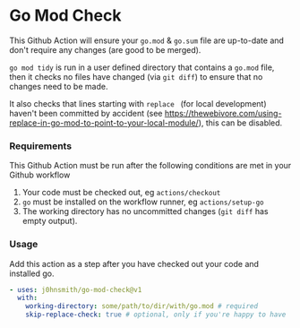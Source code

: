# Go Mod Check

This Github Action will ensure your `go.mod` & `go.sum` file are up-to-date and don't require
any changes (are good to be merged).

`go mod tidy` is run in a user defined directory that contains a `go.mod` file, then it checks
no files have changed (via `git diff`) to ensure that no changes need to be made.

It also checks that lines starting with `replace ` (for local development) haven't been committed by accident
(see https://thewebivore.com/using-replace-in-go-mod-to-point-to-your-local-module/), this can be disabled.

### Requirements

This Github Action must be run after the following conditions are met in your Github workflow

1. Your code must be checked out, eg `actions/checkout`
1. `go` must be installed on the workflow runner, eg `actions/setup-go`
1. The working directory has no uncommitted changes (`git diff` has empty output).

### Usage

Add this action as a step after you have checked out your code and installed go.

```yaml
- uses: j0hnsmith/go-mod-check@v1
  with:
    working-directory: some/path/to/dir/with/go.mod # required
    skip-replace-check: true # optional, only if you're happy to have `replace ` lines in your go.mod file
```
